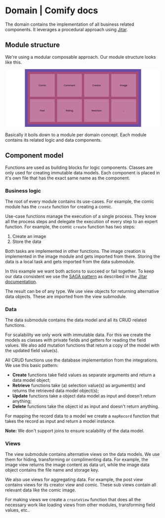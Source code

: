 
# Domain | Comify docs

The domain contains the implementation of all business related components. It leverages a procedural approach using [Jitar](https://jitar.dev).

## Module structure

We're using a modular composable approach. Our module structure looks like this.

<img width="1102" alt="Web UI module structure" src="../assets/images/domain/modules.png">

Basically it boils down to a module per domain concept. Each module contains its related logic and data components.

## Component model

Functions are used as building blocks for logic components. Classes are only used for creating immutable data models. Each component is placed in it's own file that has the exact same name as the component.

### Business logic

The root of every module contains its use-cases. For example, the comic module has the `create` function for creating a comic.

Use-case functions manage the execution of a single process. They know all the process steps and delegate the execution of every step to an expert function. For example, the comic `create` function has two steps:

1. Create an image
1. Store the data

Both tasks are implemented in other functions. The image creation is implemented in the image module and gets imported from there. Storing the data is a local task and gets imported from the data submodule.

In this example we want both actions to succeed or fail together. To keep our data consistent we use the [SAGA pattern](https://microservices.io/patterns/data/saga.html) as described in the [Jitar documentation](https://docs.jitar.dev/develop/data-consistency.html).

The result can be of any type. We use view objects for returning alternative data objects. These are imported from the view submodule.

### Data

The data submodule contains the data model and all its CRUD related functions.

For scalability we only work with immutable data. For this we create the models as classes with private fields and getters for reading the field values. We also add mutation functions that return a copy of the model with the updated field value(s).

All CRUD functions use the database implementation from the integrations. We use this basic pattern:

* **Create** functions take field values as separate arguments and return a data model object;
* **Retrieve** functions take (a) selection value(s) as argument(s) and returns the retrieved data model object(s);
* **Update** functions take a object data model as input and doesn't return anything;
* **Delete** functions take the object id as input and doesn't return anything.

For mapping the record data to a model we create a `mapRecord` function that takes the record as input and return a model instance.

**Note:** We don't support joins to ensure scalability of the data model.

### Views

The view submodule contains alternative views on the data models. We use them for hiding, transforming or complimenting data. For example, the image view returns the image content as data url, while the image data object contains the file name and storage key.

We also use views for aggregating data. For example, the post view contains views for its creator view and comic. These sub views contain all relevant data like the comic image.

For making views we create a `createView` function that does all the necessary work like loading views from other modules, transforming field values, etc..
